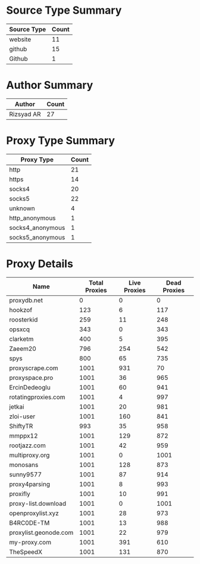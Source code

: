 # Source Type Summary

| Source Type | Count |
|-------------|-------|
| website | 11 |
| github | 15 |
| Github | 1 |


# Author Summary

| Author | Count |
|--------|-------|
| Rizsyad AR | 27 |


# Proxy Type Summary

| Proxy Type | Count |
|------------|-------|
| http | 21 |
| https | 14 |
| socks4 | 20 |
| socks5 | 22 |
| unknown | 4 |
| http_anonymous | 1 |
| socks4_anonymous | 1 |
| socks5_anonymous | 1 |


# Proxy Details

| Name | Total Proxies | Live Proxies | Dead Proxies |
|------|---------------|--------------|---------------|
| proxydb.net | 0 | 0 | 0 |
| hookzof | 123 | 6 | 117 |
| roosterkid | 259 | 11 | 248 |
| opsxcq | 343 | 0 | 343 |
| clarketm | 400 | 5 | 395 |
| Zaeem20 | 796 | 254 | 542 |
| spys | 800 | 65 | 735 |
| proxyscrape.com | 1001 | 931 | 70 |
| proxyspace.pro | 1001 | 36 | 965 |
| ErcinDedeoglu | 1001 | 60 | 941 |
| rotatingproxies.com | 1001 | 4 | 997 |
| jetkai | 1001 | 20 | 981 |
| zloi-user | 1001 | 160 | 841 |
| ShiftyTR | 993 | 35 | 958 |
| mmppx12 | 1001 | 129 | 872 |
| rootjazz.com | 1001 | 42 | 959 |
| multiproxy.org | 1001 | 0 | 1001 |
| monosans | 1001 | 128 | 873 |
| sunny9577 | 1001 | 87 | 914 |
| proxy4parsing | 1001 | 8 | 993 |
| proxifly | 1001 | 10 | 991 |
| proxy-list.download | 1001 | 0 | 1001 |
| openproxylist.xyz | 1001 | 28 | 973 |
| B4RC0DE-TM | 1001 | 13 | 988 |
| proxylist.geonode.com | 1001 | 22 | 979 |
| my-proxy.com | 1001 | 391 | 610 |
| TheSpeedX | 1001 | 131 | 870 |
